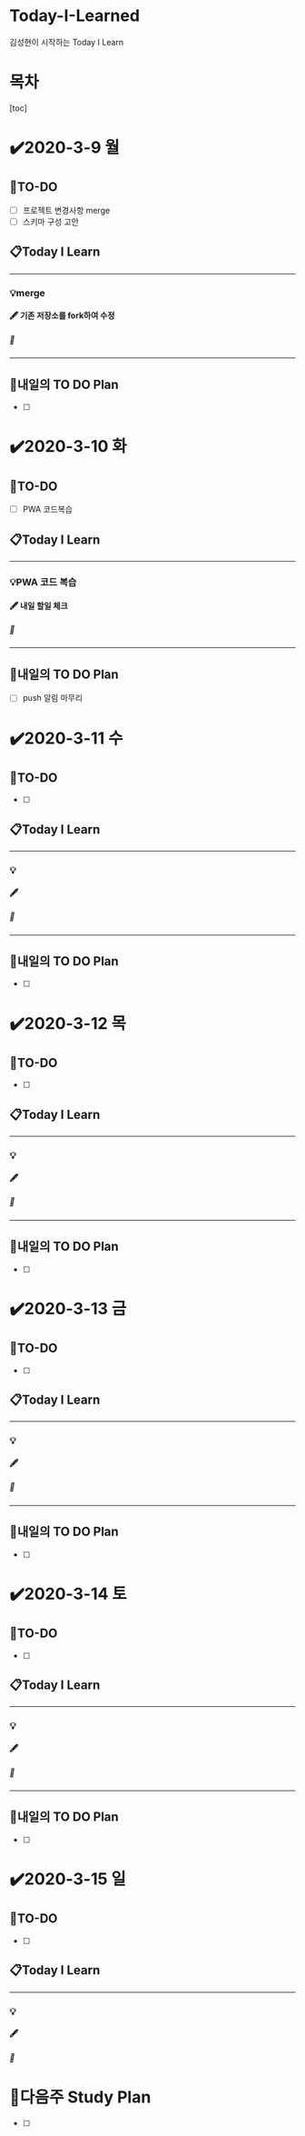 # Today-I-Learned

김성현이 시작하는 Today I Learn

# 목차

[toc]	

# :heavy_check_mark:2020-3-9 월

## 📝TO-DO

- [ ] 프로젝트 변경사항 merge
- [ ] 스키마 구성 고안

## 📋Today I Learn

-----------

### 💡merge

#### :fountain_pen: 기존 저장소를 fork하여 수정

##### :ticket: 

----------

## 🔎내일의 TO DO Plan

- [ ] 



# :heavy_check_mark:2020-3-10 화

## 📝TO-DO

- [ ] PWA 코드복습

## 📋Today I Learn

-----------

### 💡PWA 코드 복습 

#### :fountain_pen: 내일 할일 체크

##### :ticket:

----------

## 🔎내일의 TO DO Plan

- [ ] push 알림 마무리 



# :heavy_check_mark:2020-3-11 수

## 📝TO-DO

- [ ] 

## 📋Today I Learn

-----------

### 💡

#### :fountain_pen: 

##### :ticket:

----------

## 🔎내일의 TO DO Plan

- [ ] 



# :heavy_check_mark:2020-3-12 목

## 📝TO-DO

- [ ] 

## 📋Today I Learn

-----------

### 💡

#### :fountain_pen: 

##### :ticket:

----------

## 🔎내일의 TO DO Plan

- [ ] 



# :heavy_check_mark:2020-3-13 금

## 📝TO-DO

- [ ] 

## 📋Today I Learn

-----------

### 💡

#### :fountain_pen: 

##### :ticket:

----------

## 🔎내일의 TO DO Plan

- [ ] 



# :heavy_check_mark:2020-3-14 토

## 📝TO-DO

- [ ] 

## 📋Today I Learn

-----------

### 💡

#### :fountain_pen: 

##### :ticket:

----------

## 🔎내일의 TO DO Plan

- [ ] 

# :heavy_check_mark:2020-3-15 일

## 📝TO-DO

- [ ] 

## 📋Today I Learn

-----------

### 💡

#### :fountain_pen: 

##### :ticket:







# 🌈다음주 Study Plan

- [ ] 